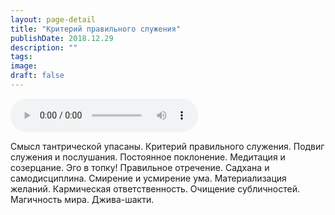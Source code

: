 ```yaml
---
layout: page-detail
title: "Критерий правильного служения"
publishDate: 2018.12.29
description: ""
tags:
image:
draft: false
---
```


<audio title="2018.12.29 - Критерий правильного служения.mp3" src="/upload/iblock/63c/63c501aa106a80a0a4203302c5aa7ecf.mp3" controls=""></audio>

 Смысл тантрической упасаны. Критерий правильного служения. Подвиг служения и послушания. Постоянное поклонение. Медитация и созерцание. Эго в топку! Правильное отречение. Садхана и самодисциплина. Смирение и усмирение ума. Материализация желаний. Кармическая ответственность. Очищение субличностей. Магичность мира. Джива-шакти.

  
